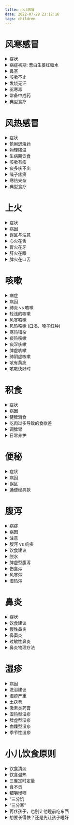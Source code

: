 ```yaml
---
title: 小儿感冒
date: 2022-07-28 23:12:16
tags: children
---
```


# 风寒感冒
<details><summary> 症状 </summary>
<pre><code>
怕冷，流清鼻涕，舌苔发白，痰液量不多色白
</code></pre>
</details>

<details><summary> 病症初期: 葱白生姜红糖水 </summary>
<pre><code>
原料：
   带根须的葱白两段，生姜三片，红糖一勺。
做法：
    1．将葱白段和生姜片放入一碗水中煮开；
    2．放红糖搅匀，盛出滤渣即可。
用法：
    趁热给孩子喝下，然后马上盖上小薄被子睡觉，微微出点汗。
功效：
    治寒湿感冒初期，效果特别好。
</code></pre>
</details>

<details><summary> 鼻塞 </summary>
<pre><code>
紫苏叶熏蒸鼻孔 (小孩)
用紫苏叶熬水喝 (大人)
紫苏叶水还可以用来泡脚，洗澡
</code></pre>
</details>

<details><summary> 咳嗽不止 </summary>
<pre><code>
盐蒸橙子
    原料：
        新鲜橙子1个，盐少许（1岁以内的孩子吃就不要放盐）。
    做法:
        1．橙子洗净，带皮放入盐水中泡15分钟；
        2．在橙子顶部平着切开一小片，撒少许盐进去，可以用筷子在果肉上钻几个洞，以便让盐渗进果肉；
        3．把顶部切开的那一片再盖回去，将橙子放到蒸锅里以旺火蒸15分钟即可。
    用法：
        吃橙子肉，喝碗底的汁水。
    功效:
        盐蒸橙子比较适合感冒以后偏寒性的咳嗽，也非常适合因秋天受凉燥而引起的咳嗽。
</code></pre>
</details>

<details><summary> 发烧无汗 </summary>
<pre><code>
麻黄汤出自《伤寒论》:  麻黄3克，桂枝2克，杏仁2克，甘草1克。这个量适合1周岁孩子
</code></pre>
</details>

<details><summary> 驱寒毒 </summary>
<pre><code>
艾叶水泡脚
</code></pre>
</details>

<details><summary> 常备中成药 </summary>
<pre><code>
麻黄：(肺经专药)
    生麻黄: 
        发汗解表邪的作用比较强，还有利水消肿的作用
    炙麻黄：
        与生麻黄相比，性状较为温和
桂枝: 
    温阳、通经脉，对于寒邪阻滞了经脉所导致的肢体疼痛也有效果
    《伤寒论》里的桂枝汤，就是一则以桂枝为主的方子，被称为群方之冠。反复感冒、平时怕冷的孩子，在调理时多会用到桂枝。
柴胡:
    当孩子积食时，用柴胡疏通一下，会达到意想不到的效果。
    孩子风寒感冒的后期，如果有发热、口干口苦的表现，可以给孩子喝小柴胡冲剂。如果仍然有清鼻涕的话，可以用生姜、大枣汤来冲服小柴胡冲剂给孩子喝。
金银花：
    有清除热邪、解毒利咽、消暑除烦的作用
    金银花具有抗菌和抗病毒的作用，被称为“绿色抗生素
    连翘 与 金银花 效果类似
紫苏:
    紫苏和麻黄的功效有一些相似，都是辛温发散，能够解表散寒
    麻黄发汗解表的力量峻猛,紫苏发汗解表力量比较缓和
竹叶: 
    性寒味甘淡，有清心火的作用，还能生津利尿，可以用来治热病烦渴、小儿癫痫、小便短赤、口舌生疮等症
</code></pre>
</details>

<details><summary> 典型食疗 </summary>
<pre><code>
神仙粥:
    原料：糯米50克，葱白7根（约30克），生姜7片（约15克），米醋50毫升。
    做法：1．将糯米熬成稀粥；2．加入葱白、生姜一起煮5分钟；3．加入米醋搅匀起锅。
    用法：趁热喝完后，上床盖上被子，让身体微热出汗，这样效果最好。
    功效：治风寒感冒效果佳。
葱白粳米粥：
    原料：粳米适量，葱白20克，生姜片3～5片。
    做法：1．把粳米煮粥，至将熟；2．将葱白放在粥中一起煮开；3．再放入生姜片煮10分钟即可。
    用法：趁热服用。
    功效：葱白发汗散寒的作用很好，粳米很适合调理脾胃。
萝卜粥:
    原料：白萝卜100克，粳米适量，食盐少许。
    做法：1．将白萝卜洗净切片；2．将白萝卜片与粳米加水一起煮烂；3．加盐略熬几分钟即可。
    用法：趁温热食用。
    功效：白萝卜能够清热化痰，适合感冒后咳嗽有痰的孩子。
葱豉豆腐汤:
    原料：生葱末50克，豆腐块75克，淡豆豉、胡萝卜丝、木耳丝各10克。
    做法：1． 油锅烧热，下豆腐块略煎；2．放入淡豆豉，加清水1碗半，大火煮沸；3．放入葱末、胡萝卜丝、木耳丝略煮即可。
    用法：趁热服食。每日1次，连服3天
    功效：对小儿风寒感冒伴咽痒咳嗽效果显著。
葱姜糖水：
    原料：小葱、老生姜各30克，红糖适量。
    做法：1．将小葱、生姜分别洗净，切成片，放入小锅内；2．锅内加入500毫升水（大概3小碗），煎到150毫升（小半碗）;3．去渣留汁，加入适量红糖搅匀。
    用法：趁热喝下。每晚1剂，连服3次。
    功效：对小儿风寒感冒伴咳嗽有奇效。
萝卜葱白汤：
    原料：萝卜100克，葱白片50克，生姜片15克。
    做法：1．将萝卜洗净切块，放入500毫升水中煮熟；2．放入剩余原料继续煎煮至汤浓缩至原来的一半即可。
    用法：连渣一起服。每日1剂，分数次喂服，连用3天。
    功效：可防治小儿风寒咳嗽、痰多泡沫、畏寒、身倦酸痛等。
香菜汤
    原料：香菜（带根须）150克，冰糖适量。
    做法：1．将香菜洗净、切段；2．锅中放适量水，放入香菜，煎煮20分钟；3．去渣留汁，加适量冰糖调味。
    用法：每日1剂，分数次喂服，连用3天。
    功效：可防治小儿风寒感冒，尤其适用于发热头痛、食物积滞等症。
葱醋粥
    原料：连根葱白150克，大米50克，米醋10毫升。
    做法：1．葱白洗净后，切成小段；2．大米淘洗后，放入锅中，加水煮沸；3．加入葱段，煮成稀粥；4．粥将熟时，加入米醋稍搅即可。
    用法：每日1～2次，连用2天。
    功效：适用于小儿风寒感冒初期。
</code></pre>
</details>

# 风热感冒
<details><summary> 症状 </summary>
<pre><code>
流黄鼻涕，咽痛，舌苔发黄，痰液色黄且浓
</code></pre>
</details>

<details><summary> 慎用退烧药 </summary>
<pre><code>
1. 世界卫生组织推荐儿科使用布洛芬和对乙酰氨基酚（也叫扑热息痛）退烧
2. 退烧药一般对胃肠道有一定刺激性，所以尽量不要让孩子在空腹时口服，一般每6～8小时1次，24小时内不要超过4次，最短用药间隔为4小时，如果用得太过频繁，可能引起孩子的肝肾损伤。
3. 如果孩子体温烧到了38.5℃，或因发烧精神状态明显变差，家长就应给孩子吃点退烧药。
</code></pre>
</details>

<details><summary> 物理降温 </summary>
<pre><code>
用温热的湿毛巾给孩子擦拭身体，或者洗温水澡。
</code></pre>
</details>

<details><summary> 生病期饮食 </summary>
<pre><code>
以清淡为主:
 当孩子发热的时候，家长千万不要准备太多的海鲜、肉类，应该给孩子多喝温开水，吃新鲜的蔬菜和水果
</code></pre>
</details>

<details><summary> 咳嗽有痰 </summary>
<pre><code>
冰糖雪梨水: (自己做，非市面饮料)
    原料：冰糖50克，雪梨1个。
    做法：1．将雪梨洗净，去掉核，连皮切成大块；2．将冰糖和雪梨块放入锅内，加入1000克清水，烧开；3．转小火炖40分钟左右即可。
    用法：喝梨水。
    功效：冰糖凉性，可以清火、润肺，风热感冒经常会用到。孩子反复咳嗽，黄痰多，可以用冰糖清肺热。
</code></pre>
</details>

<details><summary> 痰多咳不出 </summary>
<pre><code>
银耳雪梨水：
    原料：银耳适量，雪梨1个，红枣1个。
    做法：1．银耳泡发洗净，撕碎；2．雪梨洗净去核，切成小块；3．锅里放水烧开，放入银耳和大枣煮15分钟，放入雪梨；4．大火煮沸后转中火熬30分钟即可。
    用法：喝水，吃银耳、雪梨。
    功效：滋阴润肺，提升免疫力。
</code></pre>
</details>

<details><summary> 嗓子疼痛 </summary>
<pre><code>
金银花竹叶水
    原料：金银花、竹叶各6克。
    做法：将这两种原料用1000克沸水泡开即可
    用法：放入一块冰糖，口感会更好一些，孩子更容易接受。
    功效：清肺火、润燥。
</code></pre>
</details>

<details><summary> 寒热夹杂 </summary>
<pre><code>
症状: 早上发烧还比较低，下午睡完午觉又升到很高，或者白天不高晚上高
小柴胡颗粒
    小柴胡颗粒是根据张仲景的方子制成的中药颗粒剂，用起来比较方便，用开水冲一下喝就可以。它主要功效是和解少阳之邪，既能疏泄又能清透，同时顾护孩子的胃气。3岁以上的孩子，一次可以用一包。
</code></pre>
</details>

<details><summary> 典型食疗 </summary>
<pre><code>
三豆饮
    原料：黄豆、绿豆、赤小豆各200克
    做法：1．将所有豆子淘洗干净，然后用水浸泡到发胀；2．磨成豆浆，煮沸饮用即可。
    用法：喝的时候可以加一勺白糖调味，每天给孩子喝2次，早晚各1次。
    功效：祛风，散热，解毒。
薄荷粥
    原料：粳米150克，鲜薄荷75克或干薄荷15克，冰糖适量。
    做法：1．将粳米熬成粥；2．另用薄荷煎成较浓的汤，加适量冰糖后倒入粥内搅匀即可。
    用法：早晚饭各吃1次，温热吃即可。
    功效：祛风散热，增进食欲。
荸荠水
    原料：荸荠6个，清水500毫升。
    做法：1．将荸荠去皮洗净，切成小块；2．锅内倒入清水，加荸荠块，大火煮沸，转中火再煮10分钟即可。
    用法：凉温饮用。可以直接给孩子当水喝。
    功效：降火消炎，生津止渴。
</code></pre>
</details>

# 上火
<details><summary> 症状 </summary>
<pre><code>
眼角会出现眼屎、小嘴发红、大便干燥、小便较黄等
眼睛红肿、口角糜烂、尿黄、牙痛、咽喉痛等
</code></pre>
</details>

<details><summary> 病因 </summary>
<pre><code>
1. 冲奶粉时水奶比例不当，会导致上火
</code></pre>
</details>

<details><summary> 误区与注意 </summary>
<pre><code>
怕上火喝凉茶么？
    凉茶能降火，那是因为它们性味偏寒凉，稍微喝一点还好，身体可以自己调整这些寒凉的刺激。但如果大量地喝，会使孩子脏腑的阳气发散，损伤脾胃阳气，影响消化吸收，甚至导致腹痛腹泻。
    7岁以下的孩子，喝凉茶的时候一定要慎重。“怕上火，喝凉茶”这样的广告词，在孩子身上不大适用。
    建议从饮食起居方面多调节，不能盲目喝凉茶
成人的去火药不能乱给孩子吃
    就拿特别常见的阿司匹林来说吧，很多人家里都有备的，头疼脑热了就自己吃上一片。
    可是你如果给婴儿吃，有可能引起脑部、肝部的病变甚至死亡。尤其是抗生素和处方药，千万不能擅自给孩子服用。
    即便是中成药，也不能让孩子乱吃。中医治疗“首重保护胃气”，给孩子吃药伤了胃气，那肯定是不对的。不知道大家有没有注意到，很多清热解毒类药物的说明书上，会标明“脾虚患儿慎用”的字样，就是这个道理。
</code></pre>
</details>

<details><summary> 心火在舌 </summary>
<pre><code>
症状: 心火，舌头上最明显的表现就是舌尖发红。如果孩子的舌尖发红，伴有口干、烦躁、口舌生疮、小便发黄或颜色较深、睡眠不好、大便干燥等症状，基本上就可以确定孩子有心火。
莲子汤
    原料：栀子15克，莲子30克。
    做法：
        1．将莲子用水浸泡至胀发；
        2．锅中加水，放入莲子、栀子大火煮开；
        3．改小火煨至将烂时加少许冰糖，略炖一会儿即可。
    用法：放至温热，吃莲子喝汤。
    功效：可帮助孩子祛除心火。
    亮点: 
        莲心太苦了，很多大人都受不了那个味道，更别说孩子了。所以，家父就想到用其他不苦的药来代替，这就是竹叶灯心汤。只需要用竹叶、灯心各1克，直接用开水冲泡，闷上一会儿就可以喝了，很方便。
</code></pre>
</details>

<details><summary> 胃火在牙 </summary>
<pre><code>
绿豆汤
    原料：绿豆、冰糖各适量。
    做法：
        1．将绿豆洗净，浸泡一两个小时；
        2．锅内加入适量水和绿豆煮成汤；
        3．再加适量冰糖调匀即可。
    用法：凉凉就可以给孩子喝了。
    功效：清暑去火的作用很好。
    他选:
        梨子，它性寒，味甘微酸，入肺经、胃经，有清热润肺、除烦止渴等功效。
        可以给孩子生吃梨子，也可以将梨子去核塞入冰糖或蜂蜜蒸熟以后吃
    注意：
        这里要提醒大家一点，很多人以为绿豆汤中的绿豆越烂越好，但其实生绿豆清热解毒、祛火的作用最强，药效最佳。所以，煮绿豆汤时，绿豆煮到刚刚熟就可以了。
        梨子性寒，如果孩子正在闹肚子或者有其他脾胃虚寒的症状，则不适合吃梨子。
</code></pre>
</details>

<details><summary> 肝火在眼 </summary>
<pre><code>
菊花蜂蜜水
    原料：野菊花或杭白菊几朵，蜂蜜少许。
    做法：
        1．用开水冲泡菊花；
        2．等到茶水变温以后再加入蜂蜜调匀即可。
    用法：趁温饮用。
    功效：清肝明目。
</code></pre>
</details>

<details><summary> 脾火在口舌 </summary>
<pre><code>
症状: 脾火旺的孩子会感觉嘴巴甜而且黏, 嘴角有白茬儿，舌苔很厚，中间有黄苔。孩子的精神面貌也很蔫。
山药粳米粥
    原料：干山药片45～60克，或新鲜山药100～150克，粳米100克。
    做法：
        1．将山药去皮、洗净，切成片；
        2．山药片与粳米一起煮成粥即可。
    用法：早、晚给孩子喝。
    功效：山药性平味甘，能健脾补肺，但又平补不生热，所以特别适合给脾胃虚弱的孩子吃。
</code></pre>
</details>

# 咳嗽
<details><summary> 病症 </summary>
<pre><code>
寒证咳嗽： 浑身无汗，这时候的痰是白而清稀的，虽然咳嗽痰多，但平时并不会觉得口渴
热证咳嗽:  最显著的不同就是孩子在恶风（病人遇风觉冷，避风则缓解）的同时，会出现发热口渴的情况，还会咳嗽，多黄色的黏痰，随着病情的加重，有的孩子还会发高烧、咳喘剧烈、小便赤黄，这些都是明显的热证。
</code></pre>
</details>

<details><summary> 病因 </summary>
<pre><code>
容易咳嗽，或只因肺气不足
咳嗽总不好，或因肺热闯的祸
</code></pre>
</details>

<details><summary> 肺炎 vs 咳嗽 </summary>
<pre><code>
肺炎: 常常引起呼吸困难，而且在夜间睡眠时更加严重。孩子得了肺炎，一般会有很多的浓痰，堵在气管里很难咳出，这时的咳嗽会很剧烈，有时还会咳得喘不上气来。严重时，孩子会觉得憋气。
肺炎症状:
    鼻翼一张一张的，喘气短促，同时嘴唇发紫，说明孩子正处于呼吸困难的状态，病情已经很严重了，很有可能已经得了肺炎，要引起高度重视。
肺炎判断:
    家长可以把耳朵凑近孩子的两侧胸壁仔细听，如果在孩子吸气时，听到了“咕噜咕噜”的声音，多半是肺炎
</code></pre>
</details>

<details><summary> 轻浅的咳嗽 </summary>
<pre><code>
麻油姜末炒鸡蛋
    原料：鸡蛋一个，生姜5克。
    做法：
        1．鸡蛋在碗里打散；
        2．生姜切薄片，再切成碎末；
        3．锅里倒少许香油，稍微加热，下入姜末略煸，然后倒入鸡蛋，炒匀炒熟即可出锅。
    用法：孩子临睡前，让他趁热吃下。
    功效：生姜性属辛温，能够解表、散寒、化痰。
    注意:
        炒的时候，油温不要太高。
        假如孩子得了风热咳嗽，就不能这么吃了，可以喝一点蜂蜜萝卜汁、鲜藕雪梨汁等。
</code></pre>
</details>

<details><summary> 风寒咳嗽 </summary>
<pre><code>
1. 麻黄10克加水烧开，用小火熬30分钟，然后加10克杏仁煮5分钟，水凉温以后给孩子泡脚，让他的身体暖过来，最好能发发汗，这样寒邪散去，身体就能恢复了
2. 喝温热的生姜红糖水，如果孩子同时还出现了咳嗽，可以在生姜红糖水里再加2～3瓣大蒜一起煮，大火煮沸，改小火煮10分钟，把蒜头的辣味煮掉，这样孩子才肯喝。
3. 感冒快好时:
烤橘子
    原料：红一些的橘子，尤其是广东出产的橘子，质量最好。
    做法：
        1．烤的时候，用筷子插住橘子，看到接触火苗的地方已经变黑了，就赶紧翻面，不要等它烧成炭黑；
        2．不停地变换位置，让整个橘子都变黑就可以关火了。
    用法：将橘子放温之后，将皮剥掉，给孩子吃里面的果肉，一次不要吃多，一个就好，一天吃1～2个。坚持食用，一般3天就会见效。
    功效：祛寒止咳。
</code></pre>
</details>

<details><summary> 风热咳嗽 (口渴、嗓子红肿) </summary>
<pre><code>
风热感冒中期： 浙贝母蒸梨
丝瓜花蜜茶
    原料：干丝瓜花、蜂蜜各10克。
    做法：
        1．将丝瓜花洗干净，放进杯子里，用沸水冲泡，盖上盖子闷15分钟，让药性充分浸泡出来，又不至于挥发掉；
        2．最后倒入蜂蜜搅匀。
    用法：趁热喝。这是一天的用量，分早晚2次喝。
    功效：可以清肺、化痰、止咳。
芦根雪梨水
    原料: 鲜芦根30克，雪梨1个
    做法: 清洗净，一同榨汁
    用法: 喝榨汁
    功效: 芦根甘甜微寒，可以清热解表，生津止呕，长期用可防感冒。
    注意:
        脾胃虚弱的孩子要少喝这道芦根雪梨水，
        舌体大、有齿痕的孩子也不能多喝，或者可以不要雪梨。
川贝炖梨 (残留热证收尾用)
    原料：川贝3克，白梨1个。
    做法：
        1．将川贝磨成粉；
        2．把白梨洗净切成片；
        3．二者加水一起煮30～40分钟即可。
    用法：可以放一颗冰糖或一小勺蜂蜜调味。吃梨喝汤。
    功效：疏风肃肺，清热止咳。
    注意:  
        不是任何咳嗽都可以吃川贝炖梨的。
        中医的寒热辨证很严谨，一旦吃错反而会加重病情。
        家长一定要记住热咳的症状。这时的咳嗽大都是干咳，无痰或者有少量的黏痰。看孩子的舌头，还是红红的，小便赤黄，这些都是残留热证的表现。
</code></pre>
</details>

<details><summary> 寒热错杂 </summary>
<pre><code>
花椒炖梨
    原料：白梨1个，花椒20粒，冰糖适量。
    做法：
        1．将梨洗净，沿上部三分之一处切开，形成顶盖；
        2．挖掉梨核放入花椒和冰糖，盖上盖儿，用牙签固定；
        3．开火蒸40分钟即可。
    用法：三四岁的孩子，蒸一个梨可以分2次吃。
    功效：寒热兼治，止咳效果佳。
</code></pre>
</details>

<details><summary> 痰热咳嗽 </summary>
<pre><code>
有热证，痰一定是又黄又黏的。热盛的情况下，还可能是黄绿色，甚至是痰中带血，鼻涕也是一样。
有寒证，白色清稀的痰和鼻涕
雪羹汤
    原料：海蜇皮50克，荸荠100克，盐、黄酒各少许。
    做法：
        1．将荸荠仔细地刷洗干净，削皮之后切成丝，海蜇皮同样切成丝；
        2．将原料一起倒进砂锅里，放入适量水和盐，滴少许黄酒去腥；
        3．大火煮开之后，转小火煮到海蜇皮软烂，关火即可。
    用法：给孩子吃荸荠和海蜇皮，喝汤，每天1～2次。
    功效：海蜇皮性平，味甘、咸，可以清热化痰、润肠，归肝、肾经；荸荠性寒、味甘，能化痰止咳、凉血解毒。这二者搭配在一起，降热化痰的作用更强，治疗痰热咳嗽、阴虚肺热，最合适不过了。
</code></pre>
</details>

<details><summary> 痰湿咳嗽 </summary>
<pre><code>
橘皮粥
    原料：鲜橘皮30克或陈皮20克，粳米100克。
    做法：
        1．将橘皮或陈皮洗净，研成细末；
        2．将粳米淘洗干净，倒入凉水锅里煮至粥将熟；
        3．将橘皮粉或陈皮粉末撒进去，略煮即可。
    用法：趁热食用。
    功效：健脾化湿，行散肺气，对治疗痰湿咳嗽特别有效。
</code></pre>
</details>

<details><summary> 脾虚咳嗽 </summary>
<pre><code>
症状: 舌头上有白色的斑点, 容易跑肚拉稀, 严重大便里面居然发现了螬虫
茯苓苏子粥
    原料：30克茯苓，9克苏子，粳米50克。
    做法：
        1．将茯苓和苏子洗净，倒入锅中，加水；
        2．大火煮沸，转小火熬15分钟；
        3．捞出药材，放入粳米，煮至粳米软烂即可。
    用法：趁热食用。
    功效：可健脾益气，止咳效果显著。
</code></pre>
</details>

<details><summary> 肺阴虚咳嗽 </summary>
<pre><code>
症状: 脸蛋颧骨的位置一片绯红，嘴唇也都干燥得起皮了
石斛银耳饮
    原料：新鲜石斛2～3枝，干银耳2大朵，枸杞子10粒。
    做法：
        1．用冷水将银耳泡发洗净，撕成小朵；
        2．枸杞子洗净，浸泡10分钟；
        3．石斛去掉叶子，将茎切成小段；
        4．砂锅里倒水，放入石斛、银耳，大火烧沸，转小火，30分钟以后放入枸杞子，加适量冰糖，继续炖至银耳软糯，关火即可。
    用法：趁热饮。
    功效：滋阴润肺，止咳。
    注意: 大家可以尽量选择铁皮石斛，它是所有石斛中药用价值最高的一种，是滋阴的圣品。
</code></pre>
</details>

<details><summary> 咳有黄痰 </summary>
<pre><code>
复方鲜竹沥口服液:
    原料: 鲜竹
    做法: 用火烧竹子的中间时，两端断裂处渗出的汁液
    用法: 饮用
    功效: 鲜竹沥液性寒味甘，能清心肺胃之火，又能清热化痰、止咳平喘，专治痰黄黏稠的痰热咳嗽
    注意: 
        如果孩子咳的是白痰，流清鼻涕，那就说明是风寒咳嗽，此时就不能用鲜竹沥口服液，否则会加重寒证。
        喝鲜竹沥口服液期间，不要吃油腻辛辣的食物。孩子爱吃的一些零食，像膨化食品、果脯、蜜饯不要吃了，碳酸饮料也不要喝了。
        老话讲“鱼生火肉生痰”，海鲜又是发物，应该忌食。
        饮食上面要以清淡为主，多吃青菜，适当吃一点豆腐。白色入肺，梨、甘蔗、百合这些食物能生津、润燥、化痰，对治疗痰热咳嗽很有帮助。
        这种药在一般药店就能买到
</code></pre>
</details>

<details><summary> 咳嗽快好时 </summary>
<pre><code>
山药粥
    原料：粳米80克，山药丁适量。
    做法：
        1．将粳米仔细淘洗干净，倒入锅中；
        2．加适量水以大火煮沸，转小火煮至粳米软烂，关火即可。
    用法：早、晚趁热各喝一碗。
    功效：止咳效果佳。
</code></pre>
</details>

# 积食
<details><summary> 症状 </summary>
<pre><code>
吃得多，却骨瘦如柴，导致营养不良、发育缓慢、全身浮肿
</code></pre>
</details>

<details><summary> 病因 </summary>
<pre><code>
不知饥饱、没有节制的，遇上喜欢吃的东西拼命吃，遇上不爱吃的不肯吃
不爱吃饭，吃各种零食，长期饥一顿饱一顿，很容易消化不良，形成积食，造成脾胃的功能失调
有一种伤害，叫“宝宝乖，再吃一口”
</code></pre>
</details>

<details><summary> 健脾消食 </summary>
<pre><code>
保和汤(保和丸-元代名医朱丹溪的方子)
    原料：山楂12克，神曲6克，法半夏、茯苓各9克，陈皮、连翘、莱菔子各3克。
    做法：1．把药材淘洗2遍；2．将药材放在煮药锅中，用水浸泡30分钟，水能浸没药材即可；3．大火煮开后，转小火煮20～30分钟即可。
    用法：一天3次，每次饭后30分钟喝。
    功效：健脾消食。
    用法提示:
        肉食为主，山楂的量可以加大一点，用15～20克；
        面食为主的积食，莱菔子可以多加一点，用10～15克；
        积食时间比较久了，神曲的量可以用得多一点，用12克，同时可以加鸡内金6克；
谷芽麦芽水
    原料：谷芽、麦芽各15克。
    做法：1．把这两种药材放入锅里，倒入3～4杯水；2．大火煮沸后，改用小火煎煮15分钟即可。
    用法：大约煎煮出2杯药汁，把药汁过滤干净，凉温就可以饮用了。
    功效：健脾开胃，疏肝解郁。
</code></pre>
</details>

<details><summary> 吃肉过多导致的食欲差 </summary>
<pre><code>
糖炒山楂
    原料：山楂250克，白糖50克，白醋5毫升。
    做法：
        1．将山楂全部清洗干净以后晾干，用小刀把山楂两头的蒂去掉，再沿山楂横着用刀划一圈，掰开，取出里面的果核；
        2．在锅里放一点水，能把锅底没过一点即可，倒入白糖，用中火将白糖炒化，熬成糖浆，等到糖浆表面的大泡变成小泡泡，说明水分已经蒸发得差不多了；
        3．倒入白醋，搅拌均匀后关火，倒入山楂，不停地翻拌5～6分钟，待表面的糖浆变成白色的糖霜，盛出凉凉就可以了。
    用法：这道甜点可以每天餐后给孩子吃一点。
    功效：一般2～3天孩子就能逐渐恢复食欲。
    注意:
        炒山楂不可用铁锅，可以选用砂锅或者不锈钢锅。
        如果孩子有腹泻的情况，可以改用红糖，一般情况下白糖就可以。
        如果是积食引起发热的情况，也可以选用冰糖。
        糖炒山楂虽然口感很好，也不能一直给孩子吃，在孩子积食的时候连续吃几天，等积食的症状消失就不要再吃了。
</code></pre>
</details>

<details><summary> 调脾胃 </summary>
<pre><code>
山药莲子粥
    原料：山药30克，莲子10克，大米25克。
    做法：
        1．莲子提前用水浸泡3小时；
        2．大米淘洗干净后，放入锅内，加入泡好的莲子；
        3．山药去皮，用清水洗净表面的黏液，切成小块一起放入锅内；
        4．加入5～6杯开水，小火煮2小时即可。
    用法：吃的时候可以放少量白糖，口感会更好。
    功效：健脾和胃，消食化积。
    注意:
        大家选择山药时，尽量挑细细长长的铁棍山药。
        在没有新鲜山药的季节，可以去药店买质量比较好的山药干。
        煮粥之前和莲子一起浸泡，然后和淘好的大米一起煮就可以了。
        山药和莲子都有一定的止泻作用，如果孩子平时经常便秘，这道食疗方法不适宜经常食用。
</code></pre>
</details>

<details><summary> 日常养护 </summary>
<pre><code>
1. 孩子的三餐一定要定时定量，不能饱一顿饥一顿
2. 孩子每顿饭都要吃得稍微“欠”一点，尤其是晚饭
3. 早晨和中午刚刚睡醒的时候，30分钟内最好也不要给孩子进食。

</code></pre>
</details>

# 便秘
<details><summary> 症状 </summary>
<pre><code>
大便秘结不通，排便次数比以前少了，或者大便变得干结难以排出
</code></pre>
</details>

<details><summary> 病因 </summary>
<pre><code>
反复便秘的孩子，胃口常常也不会太好，这是因为食物的残渣长期留存在体内，肠胃的消化功能减弱，孩子容易胀气，自然胃口不好，吃不下东西了。动不动就便秘，或因脾胃虚弱所致
</code></pre>
</details>

<details><summary> 误区 </summary>
<pre><code>
 传统观念认为：
    大便解不出来了，吃点香蕉或者梨，或者喝蜂蜜水就能解决了。
    香蕉和梨都是属于偏凉性的水果，经常吃反而会加重脾胃不足的问题。
    蜂蜜由于含有少量的雌激素，不建议小女孩长期饮用。
推荐:  新鲜石斛20克、玉竹6克，泡水饮用
</code></pre>
</details>

<details><summary> 通便经典款 </summary>
<pre><code>
香油拌菠菜
    原料：菠菜250克，生姜末5克，香油10毫升，食盐3克。
    做法：
        1．将菠菜择洗净；
        2．锅中加适量水煮沸，放入食盐和几滴香油，下菠菜略焯捞起，沥水，切段装盘；
        3．将香油倒锅中烧热，下姜末爆香，淋在菠菜上即可。
    用法：一天吃1次即可。
    功效：菠菜味甘性凉，有养血止血、敛阴润燥的作用。
</code></pre>
</details>

# 腹泻
<details><summary> 病症 </summary>
<pre><code>
宝宝排出的是水样便，一天4次以上，而且大便的颜色、气味、形状跟正常的大便有很大不同，比如有腐臭味、有脓血，或者呈现稀水、蛋花样，那可能就是腹泻了。
</code></pre>
</details>

<details><summary> 病因 </summary>
<pre><code>
细菌、病毒感染:
    孩子吃的东西不干净，或者奶瓶不干净，或者服用的某些药物让肠道菌群失调
非感染性因素:
    肚子着凉导致肠道功能紊乱，或者吃得太多加重了胃的负担，或者食物里面添加了太多糖分，或者天气炎热导致消化酶分泌量不够出现消化不良等
水土不服:
    对于水土不服引起的腹泻情况，如果不严重，我建议家长们耐心等一段时间，等到孩子自己身体里面的菌群适应了新的环境,也就不会闹肚子了.
    不要吃高蛋白、高脂肪等难以消化的食物，可以适当吃一些瓜果蔬菜。还可以多去空气新鲜的地方活动活动
食物中毒:
    毒蘑菇、发芽的土豆，或者没有煮熟、炒熟的扁豆. 尽快将孩子送医院，可以把呕吐物也带上，方便化验。
</code></pre>
</details>

<details><summary> 注意 </summary>
<pre><code>
1. 孩子已经闹肚子了，千万不要给他喝矿泉水，因为那是生水，我们要给孩子喝煮沸的白开水。
2. 一闹肚子就吃止泻药，这本身就是非常错误的做法，更别说让孩子吃大人的药了。
3. 拉肚子要禁食？饿着孩子有害无益!
4. 腹泻时给孩子进补，后果比你想得严重！孩子闹肚子的时候也的确需要营养，可是鸡汤不好消化，所以孩子闹肚子的时候不能喝，鱼汤也一样。
5. 其实不管是大人还是孩子，正在生病的时候，不管是闹肚子、感冒这样的小毛病，还是做手术这样的大问题，都不适合进补。
6. 刚刚痊愈的孩子肠胃功能还没有完全恢复，饮食仍然要以清淡为原则，既不能吃得太好，也不能吃得太多。差不多一周之后，才能恢复到完全正常的饮食。
</code></pre>
</details>

<details><summary> 腹泻 vs 痢疾 </summary>
<pre><code>
    腹泻只是一种症状，可能由别的疾病引起，比如急性肠胃炎、食物中毒等。但痢疾是一种疾病，它的表现之一就是腹泻。
    痢疾的谐音是“里急”，它主要是里面着急往外排,老想大便，每次却只能拉出来一点点，或者带脓，或者带血，臭味也比较重
</code></pre>
</details>

<details><summary> 饮食建议 </summary>
<pre><code>
    可以给孩子吃的食物，是营养丰富、好消化的流质或半流质食物，比如米粥、煮得烂一点的面条等 
    胡萝卜汤、苹果泥都有一定的收敛、止泻作用
    少吃多餐是比较好的选择
</code></pre>
</details>

<details><summary> 脱水 </summary>
<pre><code>
加盐米汤
    一般比例是500毫升米汤加2克精盐，搅匀了给孩子喝就可以。
糖盐水
    取500毫升温热的白开水，加2克精盐、10克白糖，搅匀给孩子喝。
与其等孩子脱水以后再补救，不如一开始腹泻的时候就预防
</code></pre>
</details>

<details><summary> 脾虚型腹泻 </summary>
<pre><code>
症状: 孩子闹肚子, 明显怕冷、小脸黄黄的、精神和胃口都不好
胡萝卜粥
    原料：胡萝卜250克，粳米100克。
    做法：
        1．将胡萝卜洗净，连皮切成小块；
        2．将胡萝卜块与粳米一起放入锅中，煮成粥即可。
        用法：趁热食用。
        功效：此粥可以健脾和胃、下气化滞。
扁豆薏苡仁山药粥
    原料：白扁豆、山药各60克、薏苡仁30克。
    做法：
        1．将所有材料洗净；
        2．将白扁豆炒熟，再与薏苡仁、山药丁、粳米一起煮成粥；
        3．加少许盐调味即可。
    用法：趁热食用。
    功效：这几味食材都是著名的健脾食物，配伍在一起食用，健脾的食疗效果相当好。
孩子可能素来脾虚：可以适当吃一些薏苡仁、白扁豆、莲子、山药、土豆、红薯等食物。通常，长在地里深处的东西都可以健脾
</code></pre>
</details>

<details><summary> 伤食泻 </summary>
<pre><code>
病症: 吃太多，吃伤了,腹胀，胃口不好，不想吃东西，还有口臭, 大便酸臭黏腻
苹果汤
    原料：苹果一只，食盐少许。
    做法：
        1．将苹果洗净，去核切碎；
        2．锅内加250毫升左右的水和盐，下苹果碎，煎成汤当茶喝。
    用法：趁温热喝。一岁后可以直接食用苹果泥
    功效：通便止泻。
焦山楂麦芽饮
    原料：山楂、炒麦芽各30克，红糖15克，酒少许。
    做法：
        1．先用小火把山楂和麦芽炒至略焦，离火，加少许酒搅拌，再放在火炉上炒干；
        2．然后加200毫升水，煎煮15分钟，去渣后加入红糖再煮沸，起锅。
    用法：放至温热的时候给孩子喝，可以分几次服用。
    功效：消食和中，止泻。
</code></pre>
</details>

<details><summary> 风寒泻 </summary>
<pre><code>
症状: 大便特别稀薄，甚至稀得跟水差不多，颜色也比较淡，气味不太臭,舌苔通常是白腻的. 外感风寒可出现如怕冷、发烧、头痛、肢体酸痛等
误区：虽说冬天冷，容易受寒，但大家都知道这时要多给孩子穿衣服，所以冬天反倒不容易让肚子着凉，夏天反而比较容易出现风寒型腹泻。尤其是夏天雨水比较频繁，寒气和湿气往往一起侵袭人体
姜糖饮
    原料：生姜3～5片，红糖3～6克，大枣3枚。
    做法：
        1．把生姜和大枣洗净，其中生姜切丝；
        2．将三者一起煎成水给孩子喝。
    用法：趁热饮。
    功效：它可以温中散寒、暖血益胃，对风寒型腹泻效果显著。
    调整: 
        如果孩子受寒严重，除了闹肚子还咳嗽，煮姜糖饮时可以再加上几瓣大蒜。
        如果孩子的汗总是发不出来，可以再加些葱白一起煮，能够帮助祛寒发汗。
糯米苍白术粥
    原料：糯米30克，白术12克，苍术6克。
    做法：
        1．将糯米略炒备用；
        2．白术和苍术放水里煮15分钟，去渣取汁；
        3．将苍白术水加入糯米里，一起煮成粥。
    用法：趁热食用。
    功效：苍术有燥湿、化浊、止痛等功效，白术可以健脾益气、燥湿利水。
    注意: 此粥不建议2岁以下的宝宝服用。
</code></pre>
</details>

<details><summary> 湿热泻 </summary>
<pre><code>
症状: 夏秋之交，大便黏腻，气味也很臭，肛门灼热。
乌梅葛根汤
    原料：乌梅20克，葛根10克。
    做法：
        1．将所有原料洗净；
        2．锅中加250毫升水，放入原料，大火烧开后改小火煮20分钟即可。
    用法：去渣，加少量红糖，分次饮用。
    功效：乌梅性平味酸，可收敛、涩肠、生津止渴。而葛根性凉味甘，是治疗热泻热痢、脾虚泄泻的常用药。
陈皮红枣汤
    原料：干红枣12只，陈皮10克。
    做法：
        1．铁锅内放12只干红枣，炒成微焦；
        2．加入洗净的陈皮，倒入适量水煎15分钟即可。
    用法：趁温热当茶喝。
    功效：凡是脾胃虚弱、食欲不振、疲乏无力、大便稀溏等症状，都可以用上大枣。陈皮可以健脾燥湿、降逆止呕，跟大枣合用，可以很好地治疗食欲不振、大便不成形等症状。
注意: 不能给孩子吃肥甘、厚腻、辛辣的食物，应尽量吃得清淡点儿，可以选择菜汁、果汁、蛋汤、软面、稀粥等水分丰富的流食。
</code></pre>
</details>

# 鼻炎
<details><summary> 症状 </summary>
<pre><code>
慢性鼻炎的分泌物始终是白色或者微黄色的，并且不会在短期内自行好转，孩子说起话来总是带着囔囔的鼻音，闻不到气味，鼻塞的那一侧常常会伴随着头疼。
一般感冒在7～14天内便可痊愈，鼻塞、流涕、打喷嚏这些症状也会随之消失；如果超过两周，症状不仅没有减退，反而加重了
</code></pre>
</details>

<details><summary> 饮食建议 </summary>
<pre><code>
白开水是极好的
榨新鲜的果汁给孩子喝。
    梨、香蕉、西红柿中富含B族维生素，可以帮助修复孩子的鼻黏膜；
    猕猴桃、柚子、柑橘中维生素C的含量相当高，能够增强孩子的抵抗力，有助于更快地战胜疾病。
鲜榨果汁虽然有营养，但是也不建议长期给孩子喝，它并不能够完全代替白开水
    可以在上午、下午分别给孩子来一杯果汁，而在几个容易口渴的时间点，比如早上起床、洗完澡后、入睡前，可以想办法哄着孩子喝白开水，帮助孩子慢慢养成喝白开水的习惯。
    最好将果汁稀释以后再喂给他喝，100%的纯果汁容易刺激宝宝娇嫩的肠胃。建议大约20%的果汁，配比80%的白开水，可以稍微调稀一点，只要有个味儿就行。
需要注意对于半岁到1岁的小宝宝，不要用酸性的水果榨汁。
</code></pre>
</details>

<details><summary> 慢性鼻炎 </summary>
<pre><code>
辛夷花煲鸡蛋
    原料：鸡蛋两个，辛夷花10朵，大枣4枚。
    做法：
        1．将两个鸡蛋煮熟后剥壳；
        2．锅中倒入适量水，与鸡蛋和大枣同煮30分钟，再放入辛夷花，小火煲10～15分钟后关火。
    用法：给孩子喝水吃鸡蛋。
    功效：这样调理一周之后，孩子的鼻炎病症会得到明显缓解。
</code></pre>
</details>

<details><summary> 鼻窦炎 </summary>
<pre><code>
注意：
    当鼻腔有分泌物时，家长一定要告诉孩子，千万不要两侧鼻孔同时用力擤鼻，应该先堵塞一侧鼻孔，擤净鼻腔分泌物后，再堵塞另一侧鼻孔擤鼻，否则强大的气流很有可能损伤鼓膜，导致中耳炎，甚至影响听力。
    打呼噜不仅是健康的大敌，还很有可能是慢性鼻窦炎的预警信号。
    如果正当鼻窦炎的发作期，要尽量让孩子向右、侧卧睡觉
症状: 鼻窦炎且伴有鼻流清涕、畏寒等症状
辅助治疗鼻窦炎的代茶饮方: 苏叶、荆芥各3克，用沸水冲泡后给孩子喝，就像平时喝水一样。这个方子中的药物味道清新，不会引起孩子的反感，连着喝一周之后症状定会减轻不少。
</code></pre>
</details>

<details><summary> 过敏性鼻炎 </summary>
<pre><code>
说孩子最近睡觉老是磨牙，是不是肚子里长了蛔虫？殊不知，过敏性鼻炎，也可能是导致孩子半夜磨牙的原因。
因为过敏性鼻炎的鼻涕大多是清水样的，而小孩子又不太会擤鼻涕，一旦鼻涕堵到嗓子，很有可能会把鼻涕咽下去。睡梦中的孩子没有主观意识，只有咀嚼的条件反射。当有东西流过咽部的时候，身体误以为是食物，便开始咀嚼，外在表现也就是磨牙了。
此类鼻炎: 及早去医院确诊，找出过敏原，不要耽误了孩子的病情。
</code></pre>
</details>

<details><summary> 鼻炎物理疗法 </summary>
<pre><code>
用热蒸气熏鼻
让水蒸气不断向孩子的脸上蒸腾，并让孩子配合呼吸，把水蒸气缓缓地吸入鼻内，注意让孩子把眼睛闭上，否则容易熏到眼睛。
可以一天让孩子熏两三次，每次15～20分钟。治疗完成后，要迅速擦干孩子的脸颊，一小时之后才可以出去接触冷空气，否则容易感冒。
</code></pre>
</details>

# 湿疹
<details><summary> 病因 </summary>
<pre><code>
能让宝宝出现湿疹的原因有很多，除了食物，还包括环境中的湿度、日光、紫外线以及日常生活中的洗涤剂等，都有可能诱发湿疹。比较常见的食物过敏原包括鸡蛋、牛奶、花生、小麦、大豆、鱼虾等。而环境中的吸入性过敏原包括尘螨、动物皮屑、霉菌孢子和花粉等。
</code></pre>
</details>

<details><summary> 洗浴建议 </summary>
<pre><code>
1. 沐浴露选择:
    人体皮肤的pH值一般在4.2～6.5之间，偏酸性，可以有效抑制细菌
    一定要选择没有香味或者香味非常淡的，功能越简单越好
2. 温水： 38～40℃之间
3. 要清洗皮肤褶皱处
4. 涂上非油性的润肤膏
</code></pre>
</details>

<details><summary> 湿疹严重 </summary>
<pre><code>
溻洗: 溻洗就是说将药物加水煎煮或浸泡，然后用软毛巾、药用纱布或者脱脂棉，蘸上药液，轻轻擦洗患
处。
注意: 
    给孩子溻洗可不是泡脚，水温不能太高了，跟洗澡水差不多，比皮肤温度略高即可。
    这些熬煮出来的中药液，要自然凉凉，而不是兑清水变凉。
    溻洗以后，直接用毛巾轻轻擦干就可以了
    湿疹严重，渗出明显可考虑冷敷
金银花 (或野菊花)：
    这是一味常用中药，清热解毒效果很好。一锅水用半锅新鲜带叶子的金银花藤，
    如果是干品，则是鲜品的五分之一。
    冷水下锅煮20分钟，滤出水。然后重新在锅里加水，再煮。煮3遍以后，将煮好的水晾到合适的温度即可溻洗，次数不限。
马齿苋:
    这是乡间特别常见的一种植物，清热解毒、散血消肿。
    可以用50克干马齿苋加1000毫升水，小火煎熬15分钟以后过滤去渣即可。
</code></pre>
</details>

<details><summary> 土茯苓 </summary>
<pre><code>
孩子长湿疹，家长可以去中药店买点儿土茯苓，研为细末，加上少许温开水，外敷在长湿疹的地方，每天换3～4次。一般用药一天后渗液就会减少， 3天后可以见到痂皮，一周左右差不多就好了。
</code></pre>
</details>

<details><summary> 激素类药膏 </summary>
<pre><code>
对湿疹来说，较轻的不需要用药，好好护理或者擦点儿童霜就可以。稍微重一点的，纯中药制剂也就足够了。再严重的，比如有大片红斑、脱屑或渗出时，才需要考虑用激素软膏。
</code></pre>
</details>

<details><summary> 湿热型湿疹 </summary>
<pre><code>
症状: 
    湿热型湿疹是一种急性湿疹，一般都是一开始皮肤上长了很多粟粒大小的丘疹、丘疱疹或小水疱，长得比较密集。这些疹子底下的皮肤，也就是基底，是潮红的。慢慢地，这些疹子会融合成片。
    疹子长的部位大都是长在头上、脸上、耳朵后面、手脚等四肢末端，以及大腿根部等，对称性也比较强。
    湿热型湿疹，孩子非常受罪，因为它们让人剧烈瘙痒，尤其是晚上睡觉的时候，会痒得更厉害，严重影响孩子睡眠。
绿豆薏苡仁汤
    原料：绿豆、薏苡仁各25克，山楂10克。
    做法：
        1．将绿豆、薏苡仁淘洗干净，山楂择洗干净；
        2．然后将绿豆、薏苡仁、山楂一起放到碗里，倒入清水500克，浸泡30分钟再上火；
        3．大火煮沸，转小火煮30分钟关火；
        4．不要着急揭开锅盖，再闷15分钟，即可食用。
    用法：一锅汤可以在一天内分成几次吃完，连服一周左右。
    功效：对于湿热型湿疹，效果不错。

</code></pre>
</details>

<details><summary> 脾虚型湿疹 </summary>
<pre><code>
症状： 疹子主要是丘疹，皮肤不是潮红而是暗红，会有少许液体渗出。由于一部分丘疹干燥结痂，所以会伴有少许结痂或者鳞屑。跟急性湿疹相比，这种湿疹虽然还是会痒，但不算特别痒。
玉米须汤
    原料：玉米须15克。
    做法：
        1．将玉米须用清水洗净；
        2．锅中放适量水，放入玉米须；
        3．大火煮10分钟，再转小火煮20分钟即可。
    用法：用漏勺将玉米须捞出来，盛出煮玉米须的水，加点冰糖调味，就可以当茶喝了。
    功效：适用于脾虚型湿疹。
    亮点: 
        除了用玉米须煮水喝，我们还可以用它外敷。具体方法是将250克玉米须烧成灰，研成末，拿香油调拌均匀，外敷在患处就可以了。如果内服和外敷一起进行，治疗湿疹的疗效就更加明显了。
</code></pre>
</details>

<details><summary> 血燥型湿疹 </summary>
<pre><code>
症状: 这种湿疹往往表现为皮肤增厚，往往是苔藓样的，或者有抓痕血痂，有色素沉着，长湿疹的地方跟健康皮肤的境界非常清晰。别看这种湿疹似乎不严重，但是同样剧痒难忍，尤其是在遇热或者晚上时更加强烈，孩子会非常难受。
红枣扁豆粥
    原料：白扁豆粒50克，粳米150克，红枣30克，红糖适量。
    做法：
        1．锅中放入适量水，将洗好的白扁豆放入锅中，开火煮到白扁豆变软；
        2．加入洗净的红枣、粟米；
        3．再用大火烧开，然后转成小火慢慢地熬制，一直煮到扁豆、粳米软烂；
        4．加入准备好的红糖，调匀即可。
    用法：给孩子趁温热服用。
    功效：中医认为，白扁豆性平味甘，入脾胃经，具有补脾、化湿、解暑等功效。与粳米和大枣一起煮成红枣扁豆粥，排毒除湿的功效很好，可以帮助减轻湿疹症状，而且还可以健脾养血、清暑利湿。
</code></pre>
</details>

<details><summary> 季节性湿疹 </summary>
<pre><code>
增强体质为重:
    比如蛋白质、维生素A、维生素 B1、维生素B2、维生素B3等要有意识地多摄取，以保证免疫系统可以正常工作。
    如果孩子挑食，爱吃糖和肉，却不爱吃蔬果米面，那就会造成锌、硒、B族维生素、维生素A、维生素C、维生素E及蛋白质、必需脂肪酸的缺乏，使免疫系统功能减弱。
    建议大家按照膳食金字塔的结构，合理给孩子安排膳食，荤素搭配。
</code></pre>
</details>

# 小儿饮食原则
<details><summary> 饮食清淡 </summary>
<pre><code>
老话说“鱼生火，肉生痰，青菜萝卜保平安”
肉类和鱼类中虽然含有丰富的蛋白质，但不能多吃，尤其是油炸食品，要尽可能不吃
像牛羊肉这类纤维密度高、难消化的食物，烹饪时可以用刀背反复敲打肉块，以打散筋骨，这样吃起来既入味，又方便小孩子咀嚼和消化。
</code></pre>
</details>

<details><summary> 饮食温热 </summary>
<pre><code>
由于胃是喜暖恶湿寒的，所以孩子的饮食应以温热为宜。就算是在夏天，也不要给孩子买太多冰激凌吃
加热之后的牛奶无论从耐受程度，还是从营养价值方面，都更加适合东方人的肠胃。但牛奶不宜煮沸，温热即可。
</code></pre>
</details>

<details><summary> 三餐定时定量 </summary>
<pre><code>
孩子的一日三餐要定时定量。家长要帮助孩子建立生物钟，使孩子在特定的时间内产生饥饿感，这样胃肠内会产生大量的消化液，吃进去的食物也就能顺利地被消化吸收。
</code></pre>
</details>

<details><summary> 食不责 </summary>
<pre><code>
这里我要提醒各位家长要注意孩子吃饭时的情绪，有些人喜欢在吃饭的时候和孩子谈心，谈得不开心，家长脾气上来了，在饭桌上就把孩子劈头盖脸地教育一顿。要知道，情绪直接影响着消化功能。孩子挨了骂，心里害怕、不高兴，马上就会影响食欲，更有甚者会出现恶心、想吐的情况。反之，情绪特别好的时候，吃饭也会特别香，吃完后也很容易消化。所以，大家要切记“食不责”。
</code></pre>
</details>

<details><summary> 细嚼慢咽 </summary>
<pre><code>
家长不要以自己的吃饭速度要求孩子，毕竟狼吞虎咽会伤害孩子的肠胃
不能让孩子边吃边玩，把吃饭时间控制在20～30分钟为宜。
</code></pre>
</details>

<details><summary> “三分饥 </summary>
<pre><code>
三分饥”就是指不贪食，不要让孩子一次吃得过饱，“七八分饱保平安”也是这个意思。
</code></pre>
</details>

<details><summary> “三分寒” </summary>
<pre><code>
至于“三分寒”就是要锻炼孩子的耐寒能力，平时不要给孩子捂得过多，要让孩子提高身体对气温变化的适应力。
“三分寒”的度一定要掌握好，如果孩子出现口唇发紫、皮肤苍白、起鸡皮疙瘩的情况，那就不是“三分寒”了，孩子会冻到，家长要及时给孩子保暖。
多带孩子进行户外运动，这些都可以提高孩子的抗病能力。
</code></pre>
</details>

<details><summary> 再疼孩子，也别让他睡前吃东西 </summary>
<pre><code>
为了让孩子能够睡得安稳，晚上8点以后就不要再让孩子吃东西了。
如果孩子已经养成了吃夜宵的习惯，突然戒掉会不适应。可以在入睡前给孩子喝一杯低脂奶或脱脂奶，有助于睡眠，然后逐渐减量，直到彻底去掉。注意，不要选择全脂奶或高脂特浓奶，因为这类奶中的脂肪含量太高，孩子的消化能力弱，脂肪很容易滞留在肠胃中，引起消化不良。
</code></pre>
</details>

<details><summary> 想要长得快？还是先让孩子睡好 </summary>
<pre><code>
睡前用温水泡脚，可以促进心肾相交，心肾相交意味着水火相济，能够很好地促进阴阳相合，阴阳合抱，自然助眠效果立竿见影，经常泡着泡着孩子就犯困了。
不过大家也要注意，睡眠时间不是越长越好，而且睡眠时间也包含子午觉的时间。宝宝刚出生时，几乎一天要睡16个小时甚至更多，随着孩子逐渐长大，睡眠时间也会缩短。
    1～3岁的小朋友每天需要睡12～14个小时，
    到了5岁睡11个小时就可以了，
    上了小学以后要保证孩子每天可以睡10个小时。
</code></pre>
</details>